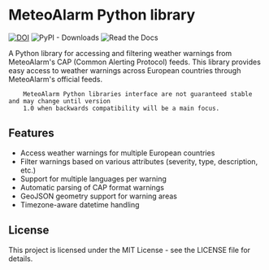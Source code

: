 # MeteoAlarm Python library

[![DOI](https://zenodo.org/badge/DOI/10.5281/zenodo.14885078.svg)](https://doi.org/10.5281/zenodo.14885078) ![PyPI - Downloads](https://img.shields.io/pypi/dm/meteoalarm?label=PyPI%20Downloads&labelColor=blue&color=black&link=https%3A%2F%2Fpypi.org%2Fproject%2Fmeteoalarm%2F) ![Read the Docs](https://img.shields.io/readthedocs/meteoalarm)

A Python library for accessing and filtering weather warnings from MeteoAlarm's CAP (Common Alerting Protocol) feeds. This library provides easy access to weather warnings across European countries through MeteoAlarm's official feeds.

```{note}
    MeteoAlarm Python libraries interface are not guaranteed stable and may change until version
    1.0 when backwards compatibility will be a main focus.
```

## Features

- Access weather warnings for multiple European countries
- Filter warnings based on various attributes (severity, type, description, etc.)
- Support for multiple languages per warning
- Automatic parsing of CAP format warnings
- GeoJSON geometry support for warning areas
- Timezone-aware datetime handling

## License
This project is licensed under the MIT License - see the LICENSE file for details.